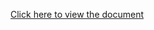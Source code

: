 [Click here to view the document](https://docs.google.com/document/d/1ioGdHwaSYy6X2tMy4nLczKCnSvVRuD22avR4C1Gt0vQ/edit?usp=sharing)
